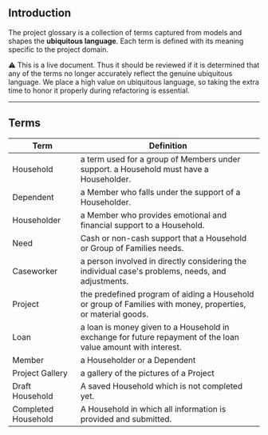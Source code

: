 ## Introduction

The project glossary is a collection of terms captured from models and shapes the **ubiquitous language**. Each term is defined with its meaning specific to the project domain.

<aside>
⚠️ This is a live document. Thus it should be reviewed if it is determined that any of the terms no longer accurately reflect the genuine ubiquitous language. We place a high value on ubiquitous language, so taking the extra time to honor it properly during refactoring is essential.

</aside>

---

## Terms

| Term             | Definition                                                                                                 |
| ---------------- | ---------------------------------------------------------------------------------------------------------- |
| Household           | a term used for a group of Members under support. a Household must have a Householder.                        |
| Dependent        | a Member who falls under the support of a Householder.                                                     |
| Householder      | a Member who provides emotional and financial support to a Household.                                         |
| Need             | Cash or non-cash support that a Household or Group of Families needs.                                         |
| Caseworker       | a person involved in directly considering the individual case's problems, needs, and adjustments.          |
| Project          | the predefined program of aiding a Household or group of Families with money, properties, or material goods.  |
| Loan             | a loan is money given to a Household in exchange for future repayment of the loan value amount with interest. |
| Member           | a Householder or a Dependent                                                                               |
| Project Gallery  | a gallery of the pictures of a Project                                                                     |
| Draft Household     | A saved Household which is not completed yet.                                                                 |
| Completed Household | A Household in which all information is provided and submitted.                                               |
